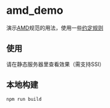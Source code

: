 # amd_demo

演示[AMD](http://requirejs.org/)规范的用法，使用一些[约定规则](https://github.com/holyzfy/febu#%E7%BA%A6%E5%AE%9A%E8%A7%84%E5%88%99)

## 使用

请在静态服务器里查看效果（需支持SSI）

## 本地构建

```
npm run build
```
